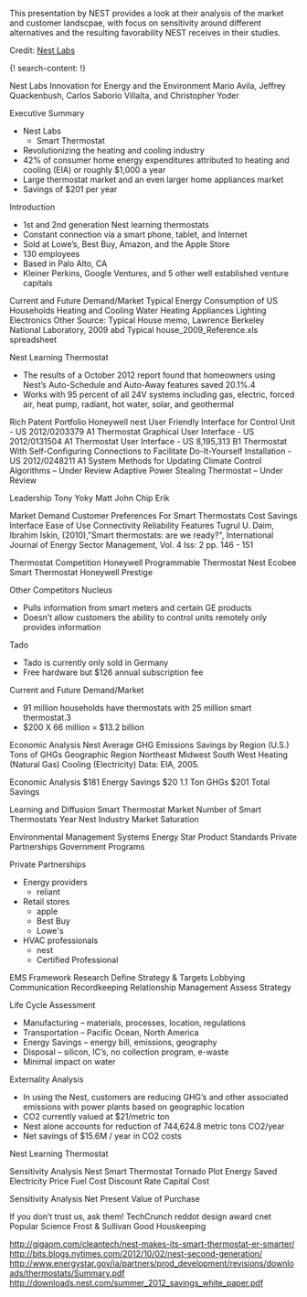 
This presentation by NEST provides a look at their analysis of the market and customer landscpae, with focus on sensitivity around different alternatives and the resulting favorability NEST receives in their studies. 

Credit: [Nest Labs](https://nest.com/)


{! search-content: !}


Nest Labs
Innovation for Energy and the Environment
Mario Avila, Jeffrey Quackenbush, Carlos Saborio Villalta, and Christopher Yoder


Executive Summary
* Nest Labs
  * Smart Thermostat
* Revolutionizing the heating and cooling industry
* 42% of consumer home energy expenditures attributed to heating and cooling (EIA) or roughly $1,000 a year
* Large thermostat market and an even larger home appliances market
* Savings of $201 per year


Introduction
* 1st and 2nd generation Nest learning thermostats
* Constant connection via a smart phone, tablet, and Internet
* Sold at Lowe’s, Best Buy, Amazon, and the Apple Store
* 130 employees
* Based in Palo Alto, CA
* Kleiner Perkins, Google Ventures, and 5 other well established venture capitals


Current and Future Demand/Market 
Typical Energy Consumption of US Households
Heating and Cooling
Water Heating
Appliances
Lighting
Electronics
Other 
Source: Typical House memo, Lawrence Berkeley National Laboratory, 2009 abd Typical house_2009_Reference.xls spreadsheet


Nest Learning Thermostat
* The results of a October 2012 report found that homeowners using Nest’s Auto-Schedule and Auto-Away features saved 20.1%.4
* Works with 95 percent of all 24V systems including gas, electric, forced air, heat pump, radiant, hot water, solar, and geothermal


Rich Patent Portfolio
Honeywell 
nest
User Friendly Interface for Control Unit - US 2012/0203379 A1
Thermostat Graphical User Interface - US 2012/0131504 A1
Thermostat User Interface - US 8,195,313 B1
Thermostat With Self-Configuring Connections to Facilitate Do-It-Yourself Installation - US 2012/0248211 A1
System Methods for Updating Climate Control Algorithms – Under Review
Adaptive Power Stealing Thermostat – Under Review


Leadership
Tony
Yoky
Matt
John
Chip
Erik


Market Demand
Customer Preferences For Smart Thermostats
Cost
Savings
Interface
Ease of Use
Connectivity
Reliability
Features
Tugrul U. Daim, Ibrahim Iskin, (2010),"Smart thermostats: are we ready?", International Journal of Energy
Sector Management, Vol. 4 Iss: 2 pp. 146 - 151


Thermostat Competition
Honeywell Programmable Thermostat
Nest
Ecobee Smart Thermostat
Honeywell Prestige


Other Competitors
Nucleus
* Pulls information from smart meters and certain GE products
* Doesn’t allow customers the ability to control units remotely only provides information

Tado
* Tado is currently only sold in Germany
* Free hardware but $126 annual subscription fee


Current and Future Demand/Market 
* 91 million households have thermostats with 25 million smart thermostat.3
* $200 X 66 million = $13.2 billion


Economic Analysis 
Nest Average GHG Emissions Savings by Region (U.S.)
Tons of GHGs
Geographic Region
Northeast
Midwest
South
West
Heating (Natural Gas)
Cooling (Electricity)
Data: EIA, 2005.


Economic Analysis 
$181 Energy Savings
$20 1.1 Ton GHGs
$201 Total Savings


Learning and Diffusion 
Smart Thermostat Market
Number of Smart Thermostats
Year
Nest 
Industry
Market Saturation


Environmental Management Systems 
Energy Star
Product Standards
Private Partnerships
Government Programs


Private Partnerships
* Energy providers
  * reliant
* Retail stores
  * apple
  * Best Buy
  * Lowe's
* HVAC professionals
  * nest
  * Certified Professional


EMS Framework
Research
Define Strategy & Targets
Lobbying
Communication
Recordkeeping
Relationship Management
Assess Strategy


Life Cycle Assessment 
* Manufacturing – materials, processes, location, regulations
* Transportation – Pacific Ocean, North America
* Energy Savings – energy bill, emissions, geography
* Disposal – silicon, IC’s, no collection program, e-waste
* Minimal impact on water


Externality Analysis 
* In using the Nest, customers are reducing GHG’s and other associated emissions with power plants based on geographic location 
* CO2 currently valued at $21/metric ton
* Nest alone accounts for reduction of 744,624.8 metric tons CO2/year
* Net savings of $15.6M / year in CO2 costs


Nest Learning Thermostat


Sensitivity Analysis 
Nest Smart Thermostat Tornado Plot
Energy Saved
Electricity Price
Fuel Cost
Discount Rate
Capital Cost


Sensitivity Analysis 
Net Present Value of Purchase



If you don’t trust us, ask them!
TechCrunch
reddot design award
cnet
Popular Science
Frost & Sullivan
Good Houskeeping



http://gigaom.com/cleantech/nest-makes-its-smart-thermostat-er-smarter/
http://bits.blogs.nytimes.com/2012/10/02/nest-second-generation/
http://www.energystar.gov/ia/partners/prod_development/revisions/downloads/thermostats/Summary.pdf
http://downloads.nest.com/summer_2012_savings_white_paper.pdf















